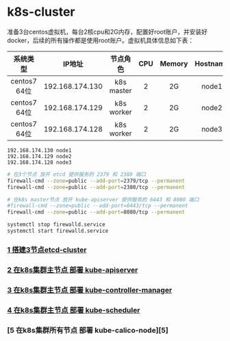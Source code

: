 # k8s-cluster

准备3台centos虚拟机，每台2核cpu和2G内存，配置好root账户，并安装好docker，后续的所有操作都是使用root账户。虚拟机具体信息如下表：

| 系统类型 | IP地址 | 节点角色 | CPU | Memory | Hostname |
| :------: | :--------: | :-------: | :-----: | :---------: | :-----: |
| centos7 64位 | 192.168.174.130 | k8s master |   2    | 2G | node1 |
| centos7 64位 | 192.168.174.129 | k8s worker |   2    | 2G | node2 |
| centos7 64位 | 192.168.174.128 | k8s worker |   2    | 2G | node3 |

```/etc/hosts
192.168.174.130 node1
192.168.174.129 node2
192.168.174.128 node3
```

```bash
# 在3个节点 放开 etcd 提供服务的 2379 和 2380 端口
firewall-cmd --zone=public --add-port=2379/tcp --permanent
firewall-cmd --zone=public --add-port=2380/tcp --permanent

# 在k8s master节点 放开 kube-apiserver 提供服务的 6443 和 8080 端口
#firewall-cmd --zone=public --add-port=6443/tcp --permanent
firewall-cmd --zone=public --add-port=8080/tcp --permanent

systemctl stop firewalld.service
systemctl start firewalld.service
```

### [1 搭建3节点etcd-cluster][1]
### [2 在k8s集群主节点 部署 kube-apiserver][2]
### [3 在k8s集群主节点 部署 kube-controller-manager][3]
### [4 在k8s集群主节点 部署 kube-scheduler][4]
### [5 在k8s集群所有节点 部署 kube-calico-node][5]





[1]: https://github.com/solozyx/k8s-cluster/tree/master/docs/etcd-cluster.md
[2]: https://github.com/solozyx/k8s-cluster/tree/master/docs/kube-apiserver.md
[3]: https://github.com/solozyx/k8s-cluster/tree/master/docs/kube-controller-manager.md
[4]: https://github.com/solozyx/k8s-cluster/tree/master/docs/kube-calico-node.md
